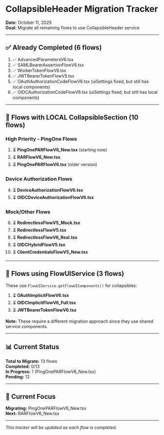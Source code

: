 # CollapsibleHeader Migration Tracker

**Date:** October 11, 2025  
**Goal:** Migrate all remaining flows to use CollapsibleHeader service

---

## ✅ Already Completed (6 flows)

1. ✅ AdvancedParametersV6.tsx
2. ✅ SAMLBearerAssertionFlowV6.tsx  
3. ✅ WorkerTokenFlowV6.tsx
4. ✅ JWTBearerTokenFlowV5.tsx
5. ✅ OAuthAuthorizationCodeFlowV6.tsx (uiSettings fixed, but still has local components)
6. ✅ OIDCAuthorizationCodeFlowV6.tsx (uiSettings fixed, but still has local components)

---

## 🎯 Flows with LOCAL CollapsibleSection (10 flows)

### High Priority - PingOne Flows
1. ⏳ **PingOnePARFlowV6_New.tsx** (starting now)
2. ⏳ **RARFlowV6_New.tsx**
3. ⏳ **PingOnePARFlowV6.tsx** (older version)

### Device Authorization Flows
4. ⏳ **DeviceAuthorizationFlowV6.tsx**
5. ⏳ **OIDCDeviceAuthorizationFlowV6.tsx**

### Mock/Other Flows
6. ⏳ **RedirectlessFlowV5_Mock.tsx**
7. ⏳ **RedirectlessFlowV5.tsx**
8. ⏳ **RedirectlessFlowV6_Real.tsx**
9. ⏳ **OIDCHybridFlowV5.tsx**
10. ⏳ **ClientCredentialsFlowV5_New.tsx**

---

## 🔄 Flows using FlowUIService (3 flows) 

These use `FlowUIService.getFlowUIComponents()` for collapsibles:

1. ⏳ **OAuthImplicitFlowV6.tsx**
2. ⏳ **OIDCImplicitFlowV6_Full.tsx**
3. ⏳ **JWTBearerTokenFlowV6.tsx**

**Note:** These require a different migration approach since they use shared service components.

---

## 📊 Current Status

**Total to Migrate:** 13 flows  
**Completed:** 0/13  
**In Progress:** 1 (PingOnePARFlowV6_New.tsx)  
**Pending:** 12

---

## 🚀 Current Focus

**Migrating:** PingOnePARFlowV6_New.tsx  
**Next:** RARFlowV6_New.tsx

---

*This tracker will be updated as each flow is completed.*


